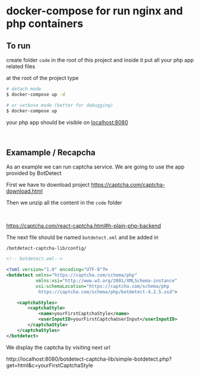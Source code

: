 # docker-compose for run nginx and php containers

## To run

create folder `code` in the root of this project and inside it put all your php app related files

at the root of the project type

```bash
# detach mode
$ docker-compose up -d

# or verbose mode (better for debugging)
$ docker-compose up
```

your php app should be visible on [localhost:8080](localhost:8080)

<p>&nbsp;</p>

## Examample / Recapcha

As an example we can run captcha service. We are going to use the app provided by BotDetect

First we have to download project
https://captcha.com/captcha-download.html

Then we unzip all the content in the `code` folder

<p>&nbsp;</p>

https://captcha.com/react-captcha.html#h-plain-php-backend

The next file should be named `botdetect.xml` and be added in

`/botdetect-captcha-lib/config/`

```xml
<!-- botdetect.xml-->

<?xml version="1.0" encoding="UTF-8"?>
<botdetect xmlns="https://captcha.com/schema/php"
           xmlns:xsi="http://www.w3.org/2001/XMLSchema-instance"
           xsi:schemaLocation="https://captcha.com/schema/php
            https://captcha.com/schema/php/botdetect-4.2.5.xsd">

    <captchaStyles>
        <captchaStyle>
            <name>yourFirstCaptchaStyle</name>
            <userInputID>yourFirstCaptchaUserInput</userInputID>
        </captchaStyle>
    </captchaStyles>
</botdetect>
```

We display the captcha by visiting next url

http://localhost:8080/botdetect-captcha-lib/simple-botdetect.php?get=html&c=yourFirstCaptchaStyle

